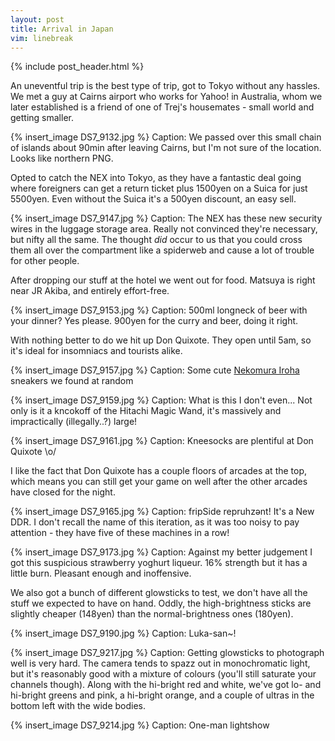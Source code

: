 ```yaml
---
layout: post
title: Arrival in Japan
vim: linebreak
---
```


{% include post_header.html %}

An uneventful trip is the best type of trip, got to Tokyo without any hassles. We met a guy at Cairns airport who works for Yahoo! in Australia, whom we later established is a friend of one of Trej's housemates - small world and getting smaller.

{% insert_image DS7_9132.jpg %}
Caption: We passed over this small chain of islands about 90min after leaving Cairns, but I'm not sure of the location. Looks like northern PNG.

Opted to catch the NEX into Tokyo, as they have a fantastic deal going where foreigners can get a return ticket plus 1500yen on a Suica for just 5500yen. Even without the Suica it's a 500yen discount, an easy sell.

{% insert_image DS7_9147.jpg %}
Caption: The NEX has these new security wires in the luggage storage area. Really not convinced they're necessary, but nifty all the same. The thought *did* occur to us that you could cross them all over the compartment like a spiderweb and cause a lot of trouble for other people.

After dropping our stuff at the hotel we went out for food. Matsuya is right near JR Akiba, and entirely effort-free.

{% insert_image DS7_9153.jpg %}
Caption: 500ml longneck of beer with your dinner? Yes please. 900yen for the curry and beer, doing it right.

With nothing better to do we hit up Don Quixote. They open until 5am, so it's ideal for insomniacs and tourists alike.

{% insert_image DS7_9157.jpg %}
Caption: Some cute [Nekomura Iroha](http://vocaloid.wikia.com/wiki/Nekomura_Iroha) sneakers we found at random

{% insert_image DS7_9159.jpg %}
Caption: What is this I don't even... Not only is it a kncokoff of the Hitachi Magic Wand, it's massively and impractically (illegally..?) large!

{% insert_image DS7_9161.jpg %}
Caption: Kneesocks are plentiful at Don Quixote \o/


I like the fact that Don Quixote has a couple floors of arcades at the top, which means you can still get your game on well after the other arcades have closed for the night.

{% insert_image DS7_9165.jpg %}
Caption: fripSide repruhzənt! It's a New DDR. I don't recall the name of this iteration, as it was too noisy to pay attention - they have five of these machines in a row!

{% insert_image DS7_9173.jpg %}
Caption: Against my better judgement I got this suspicious strawberry yoghurt liqueur. 16% strength but it has a little burn. Pleasant enough and inoffensive.


We also got a bunch of different glowsticks to test, we don't have all the stuff we expected to have on hand. Oddly, the high-brightness sticks are slightly cheaper (148yen) than the normal-brightness ones (180yen).

{% insert_image DS7_9190.jpg %}
Caption: Luka-san~!

{% insert_image DS7_9217.jpg %}
Caption: Getting glowsticks to photograph well is very hard. The camera tends to spazz out in monochromatic light, but it's reasonably good with a mixture of colours (you'll still saturate your channels though). Along with the hi-bright red and white, we've got lo- and hi-bright greens and pink, a hi-bright orange, and a couple of ultras in the bottom left with the wide bodies.

{% insert_image DS7_9214.jpg %}
Caption: One-man lightshow

